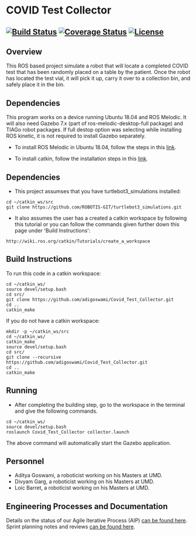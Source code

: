 # COVID Test Collector
[![Build Status](https://travis-ci.com/adigoswami/Covid_Test_Collector.svg?branch=master)](https://travis-ci.com/adigoswami/Covid_Test_Collector)
[![Coverage Status](https://coveralls.io/repos/github/adigoswami/Covid_Test_Collector/badge.svg?branch=master)](https://coveralls.io/github/adigoswami/Covid_Test_Collector?branch=master)
[![License](https://img.shields.io/badge/license-MIT-green)](https://opensource.org/licenses/MIT)
---
## Overview
This ROS based project simulate a robot that will locate a completed COVID test that has been randomly placed on a table by the patient. Once the robot has located the test vial, it will pick it up, carry it over to a collection bin, and safely place it in the bin.

## Dependencies
This program works on a device running Ubuntu 18.04 and ROS Melodic. It will also need Gazebo 7.x (part of ros-melodic-desktop-full package) and TIAGo robot packages. If full destop option was selecting while installing ROS kinetic, it is not required to install Gazebo separately.

* To install ROS Melodic in Ubuntu 18.04, follow the steps in this [link](http://wiki.ros.org/melodic/Installation/Ubuntu).

* To install catkin, follow the installation steps in this [link](http://wiki.ros.org/catkin).

## Dependencies
* This project assumses that you have turtlebot3_simulations installed:

```
cd ~/catkin_ws/src
git clone https://github.com/ROBOTIS-GIT/turtlebot3_simulations.git
```
* It also assumes the user has a created a catkin workspace by following this tutorial or you can follow the commands given further down this page under 'Build Instructions':
```
http://wiki.ros.org/catkin/Tutorials/create_a_workspace
```

## Build Instructions

To run this code in a catkin workspace:
```
cd ~/catkin_ws/
source devel/setup.bash
cd src/
git clone https://github.com/adigoswami/Covid_Test_Collector.git
cd ..
catkin_make
```
If you do not have a catkin workspace:
```
mkdir -p ~/catkin_ws/src
cd ~/catkin_ws/
catkin_make
source devel/setup.bash
cd src/
git clone --recursive https://github.com/adigoswami/Covid_Test_Collector.git
cd ..
catkin_make
```
## Running

* After completing the building step, go to the workspace in the terminal and give the following commands.
```
cd ~/catkin_ws/
source devel/setup.bash
roslaunch Covid_Test_Collector collector.launch
```
The above command will automatically start the Gazebo application.

## Personnel
* Aditya Goswami, a roboticist working on his Masters at UMD.
* Divyam Garg, a roboticist working on his Masters at UMD.
* Loic Barret, a roboticist working on his Masters at UMD.

## Engineering Processes and Documentation

Details on the status of our Agile Iterative Process (AIP) [can be found here](https://docs.google.com/spreadsheets/d/10cpo2Re5zrbF_mUIyMr8Sx5FKHKt6Mrn-Ivr-KDWnJc/edit#gid=0).
Sprint planning notes and reviews [can be found here](https://docs.google.com/document/d/1CCWeLmtiCO7ryK99hW5JX2HLfT2YCf6n72l16aEfRKY/edit?usp=sharing).